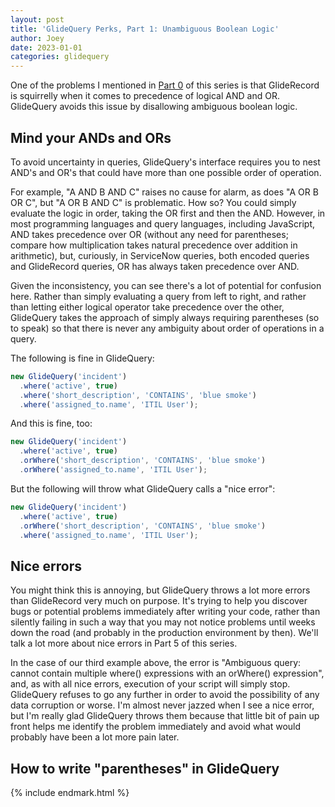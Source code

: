 ```yaml
---
layout: post
title: 'GlideQuery Perks, Part 1: Unambiguous Boolean Logic'
author: Joey
date: 2023-01-01
categories: glidequery
---
```


One of the problems I mentioned in [Part 0](/2023/01/30/glidequery-perks-part-0.html) of this series is that GlideRecord is squirrelly when it comes to precedence of logical <abbr>AND</abbr> and <abbr>OR</abbr>. GlideQuery avoids this issue by disallowing ambiguous boolean logic.

## Mind your <abbr>AND</abbr>s and <abbr>OR</abbr>s

To avoid uncertainty in queries, GlideQuery's interface requires you to nest <abbr>AND</abbr>'s and <abbr>OR</abbr>'s that could have more than one possible order of operation.

For example, "A <abbr>AND</abbr> B <abbr>AND</abbr> C" raises no cause for alarm, as does "A <abbr>OR</abbr> B <abbr>OR</abbr> C", but "A <abbr>OR</abbr> B <abbr>AND</abbr> C" is problematic. How so? You could simply evaluate the logic in order, taking the <abbr>OR</abbr> first and then the <abbr>AND</abbr>. However, in most programming languages and query languages, including JavaScript, <abbr>AND</abbr> takes precedence over <abbr>OR</abbr> (without any need for parentheses; compare how multiplication takes natural precedence over addition in arithmetic), but, curiously, in ServiceNow queries, both encoded queries and GlideRecord queries, <abbr>OR</abbr> has always taken precedence over <abbr>AND</abbr>.

Given the inconsistency, you can see there's a lot of potential for confusion here. Rather than simply evaluating a query from left to right, and rather than letting either logical operator take precedence over the other, GlideQuery takes the approach of simply always requiring parentheses (so to speak) so that there is never any ambiguity about order of operations in a query.

The following is fine in GlideQuery:

~~~ javascript
new GlideQuery('incident')
  .where('active', true)
  .where('short_description', 'CONTAINS', 'blue smoke')
  .where('assigned_to.name', 'ITIL User');
~~~

And this is fine, too:

~~~ javascript
new GlideQuery('incident')
  .where('active', true)
  .orWhere('short_description', 'CONTAINS', 'blue smoke')
  .orWhere('assigned_to.name', 'ITIL User');
~~~

But the following will throw what GlideQuery calls a "nice error":

~~~ javascript
new GlideQuery('incident')
  .where('active', true)
  .orWhere('short_description', 'CONTAINS', 'blue smoke')
  .where('assigned_to.name', 'ITIL User');
~~~

## Nice errors

You might think this is annoying, but GlideQuery throws a lot more errors than GlideRecord very much on purpose. It's trying to help you discover bugs or potential problems immediately after writing your code, rather than silently failing in such a way that you may not notice problems until weeks down the road (and probably in the production environment by then). We'll talk a lot more about nice errors in Part 5 of this series.

In the case of our third example above, the error is "Ambiguous query: cannot contain multiple where() expressions with an orWhere() expression", and, as with all nice errors, execution of your script will simply stop. GlideQuery refuses to go any further in order to avoid the possibility of any data corruption or worse. I'm almost never jazzed when I see a nice error, but I'm really glad GlideQuery throws them because that little bit of pain up front helps me identify the problem immediately and avoid what would probably have been a lot more pain later.

## How to write "parentheses" in GlideQuery



{% include endmark.html %}

